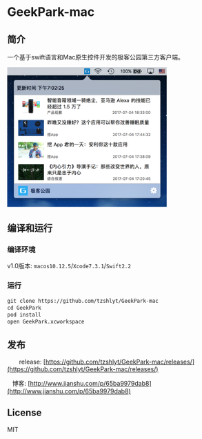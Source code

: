# GeekPark-mac

## 简介

一个基于swift语言和Mac原生控件开发的极客公园第三方客户端。

<img src="resources/screenshot.png" width="370">


## 编译和运行

### 编译环境

v1.0版本: `macos10.12.5`/`Xcode7.3.1`/`Swift2.2`

### 运行

 	git clone https://github.com/tzshlyt/GeekPark-mac
	cd GeekPark
    pod install
    open GeekPark.xcworkspace
    
## 发布
    
    release: [https://github.com/tzshlyt/GeekPark-mac/releases/](https://github.com/tzshlyt/GeekPark-mac/releases/)
    
    博客: [http://www.jianshu.com/p/65ba9979dab8](http://www.jianshu.com/p/65ba9979dab8)
    
## License

MIT
